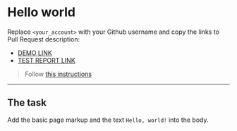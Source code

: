 # Hello world
Replace `<your_account>` with your Github username and copy the links to Pull Request description:
- [DEMO LINK](https://annperetiatko.github.io/layout_hello-world/)
- [TEST REPORT LINK](https://annperetiatko.github.io/layout_hello-world/report/html_report/)

> Follow [this instructions](https://mate-academy.github.io/layout_task-guideline/#how-to-solve-the-layout-tasks-on-github)
___

## The task 
Add the basic page markup and the text `Hello, world!` into the body.
